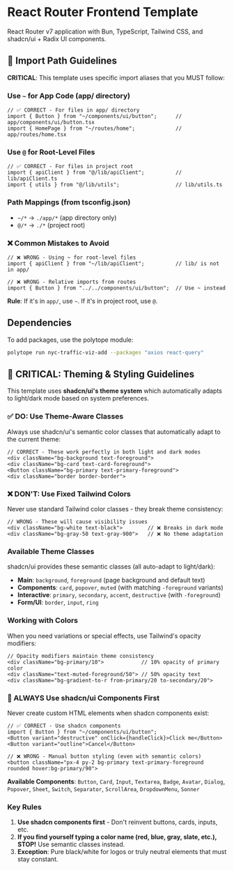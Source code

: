 # React Router Frontend Template

React Router v7 application with Bun, TypeScript, Tailwind CSS, and shadcn/ui + Radix UI components.

## 📁 Import Path Guidelines

**CRITICAL**: This template uses specific import aliases that you MUST follow:

### Use `~` for App Code (app/ directory)
```tsx
// ✅ CORRECT - For files in app/ directory
import { Button } from "~/components/ui/button";      // app/components/ui/button.tsx
import { HomePage } from "~/routes/home";             // app/routes/home.tsx
```

### Use `@` for Root-Level Files
```tsx
// ✅ CORRECT - For files in project root
import { apiClient } from "@/lib/apiClient";          // lib/apiClient.ts
import { utils } from "@/lib/utils";                  // lib/utils.ts
```

### Path Mappings (from tsconfig.json)
- `~/*` → `./app/*` (app directory only)
- `@/*` → `./*` (project root)

### ❌ Common Mistakes to Avoid
```tsx
// ❌ WRONG - Using ~ for root-level files
import { apiClient } from "~/lib/apiClient";          // lib/ is not in app/

// ❌ WRONG - Relative imports from routes
import { Button } from "../../components/ui/button";  // Use ~ instead
```

**Rule**: If it's in `app/`, use `~`. If it's in project root, use `@`.

## Dependencies
To add packages, use the polytope module:
```bash
polytope run nyc-traffic-viz-add --packages "axios react-query"
```

## 🎨 CRITICAL: Theming & Styling Guidelines

This template uses **shadcn/ui's theme system** which automatically adapts to light/dark mode based on system preferences.

### ✅ DO: Use Theme-Aware Classes
Always use shadcn/ui's semantic color classes that automatically adapt to the current theme:

```tsx
// CORRECT - These work perfectly in both light and dark modes
<div className="bg-background text-foreground">
<div className="bg-card text-card-foreground">
<Button className="bg-primary text-primary-foreground">
<div className="border border-border">
```

### ❌ DON'T: Use Fixed Tailwind Colors
Never use standard Tailwind color classes - they break theme consistency:

```tsx
// WRONG - These will cause visibility issues
<div className="bg-white text-black">        // ❌ Breaks in dark mode
<div className="bg-gray-50 text-gray-900">   // ❌ No theme adaptation
```

### Available Theme Classes
shadcn/ui provides these semantic classes (all auto-adapt to light/dark):
- **Main**: `background`, `foreground` (page background and default text)
- **Components**: `card`, `popover`, `muted` (with matching `-foreground` variants)
- **Interactive**: `primary`, `secondary`, `accent`, `destructive` (with `-foreground`)
- **Form/UI**: `border`, `input`, `ring`

### Working with Colors
When you need variations or special effects, use Tailwind's opacity modifiers:
```tsx
// Opacity modifiers maintain theme consistency
<div className="bg-primary/10">            // 10% opacity of primary color
<div className="text-muted-foreground/50"> // 50% opacity text
<div className="bg-gradient-to-r from-primary/20 to-secondary/20">
```

### 🚨 ALWAYS Use shadcn/ui Components First
Never create custom HTML elements when shadcn components exist:

```tsx
// ✅ CORRECT - Use shadcn components
import { Button } from "~/components/ui/button";
<Button variant="destructive" onClick={handleClick}>Click me</Button>
<Button variant="outline">Cancel</Button>

// ❌ WRONG - Manual button styling (even with semantic colors)
<button className="px-4 py-2 bg-primary text-primary-foreground rounded hover:bg-primary/90">
```

**Available Components**: `Button`, `Card`, `Input`, `Textarea`, `Badge`, `Avatar`, `Dialog`, `Popover`, `Sheet`, `Switch`, `Separator`, `ScrollArea`, `DropdownMenu`, `Sonner`

### Key Rules
1. **Use shadcn components first** - Don't reinvent buttons, cards, inputs, etc.
2. **If you find yourself typing a color name (red, blue, gray, slate, etc.), STOP!** Use semantic classes instead.
3. **Exception**: Pure black/white for logos or truly neutral elements that must stay constant.
